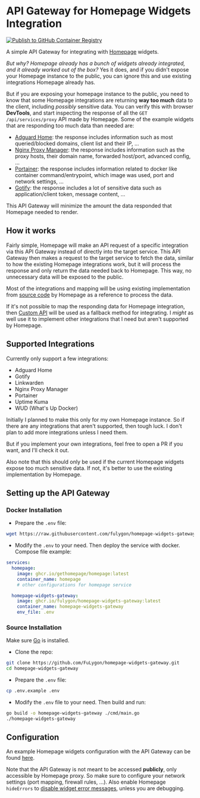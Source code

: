 # API Gateway for Homepage Widgets Integration

[![Publish to GitHub Container Registry](https://github.com/FuLygon/homepage-widgets-gateway/actions/workflows/publish-package.yaml/badge.svg)](https://github.com/FuLygon/homepage-widgets-gateway/actions/workflows/publish-package.yaml)

A simple API Gateway for integrating with [Homepage](https://github.com/gethomepage/homepage) widgets.

_But why? Homepage already has a bunch of widgets already integrated, and it already worked out of the box?_
Yes it does, and if you didn't expose your Homepage instance to the public, you can ignore this and use existing integrations Homepage already has.

But if you are exposing your homepage instance to the public, you need to know that some Homepage integrations are returning **way too much** data to the client, including _possibly_ sensitive data. You can verify this with browser **DevTools**, and start inspecting the response of all the `GET /api/services/proxy` API made by Homepage. Some of the example widgets that are responding too much data than needed are:

- [Adguard Home](https://gethomepage.dev/widgets/services/adguard-home): the response includes information such as most queried/blocked domains, client list and their IP, ...
- [Nginx Proxy Manager](https://gethomepage.dev/widgets/services/nginx-proxy-manager): the response includes information such as the proxy hosts, their domain name, forwarded host/port, advanced config, ...
- [Portainer](https://gethomepage.dev/widgets/services/portainer): the response includes information related to docker like container command/entrypoint, which image was used, port and network settings, ...
- [Gotify](https://gethomepage.dev/widgets/services/gotify): the response includes a lot of sensitive data such as application/client token, message content, ...

This API Gateway will minimize the amount the data responded that Homepage needed to render.

## How it works

Fairly simple, Homepage will make an API request of a specific integration via this API Gateway instead of directly into the target service. This API Gateway then makes a request to the target service to fetch the data, similar to how the existing Homepage integrations work, but it will process the response and only return the data needed back to Homepage. This way, no unnecessary data will be exposed to the public.

Most of the integrations and mapping will be using existing implementation from [source code](https://github.com/gethomepage/homepage/tree/dev/src/widgets) by Homepage as a reference to process the data.

If it's not possible to map the responding data for Homepage integration, then [Custom API](https://gethomepage.dev/widgets/services/customapi) will be used as a fallback method for integrating. I _might_ as well use it to implement other integrations that I need but aren't supported by Homepage.

## Supported Integrations

Currently only support a few integrations:

- Adguard Home
- Gotify
- Linkwarden
- Nginx Proxy Manager
- Portainer
- Uptime Kuma
- WUD (What's Up Docker)

Initially I planned to make this only for my own Homepage instance. So if there are any integrations that aren't supported, then tough luck. I don't plan to add more integrations unless I need them.

But if you implement your own integrations, feel free to open a PR if you want, and I'll check it out.

Also note that this should only be used if the current Homepage widgets expose too much sensitive data. If not, it's better to use the existing implementation by Homepage.

## Setting up the API Gateway

### Docker Installation

- Prepare the `.env` file:

```bash
wget https://raw.githubusercontent.com/fulygon/homepage-widgets-gateway/main/.env.example -O .env
```

- Modify the `.env` to your need. Then deploy the service with docker. Compose file example:

```yaml
services:
  homepage:
    image: ghcr.io/gethomepage/homepage:latest
    container_name: homepage
    # other configurations for homepage service

  homepage-widgets-gateway:
    image: ghcr.io/fulygon/homepage-widgets-gateway:latest
    container_name: homepage-widgets-gateway
    env_file: .env
```

### Source Installation

Make sure [Go](https://go.dev/doc/install) is installed.

- Clone the repo:

```bash
git clone https://github.com/FuLygon/homepage-widgets-gateway.git
cd homepage-widgets-gateway
```

- Prepare the `.env` file:

```bash
cp .env.example .env
```

- Modify the `.env` file to your need. Then build and run:

```bash
go build -o homepage-widgets-gateway ./cmd/main.go
./homepage-widgets-gateway
```

## Configuration

An example Homepage widgets configuration with the API Gateway can be found [here](docs/homepage-widgets.md).

Note that the API Gateway is not meant to be accessed **publicly**, only accessible by Homepage proxy. So make sure to configure your network settings (port mapping, firewall rules, ...). Also enable Homepage `hideErrors` to [disable widget error messages](https://gethomepage.dev/configs/settings/#hide-widget-error-messages), unless you are debugging.